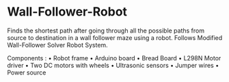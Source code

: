 # Wall-Follower-Robot

Finds the shortest path after going through all the possible paths from source to destination in a wall follower maze using a robot.
Follows Modified Wall-Follower Solver Robot System.

Components :
•	Robot frame
•	Arduino board
•	Bread Board
•	L298N Motor driver 
•	Two DC motors with wheels
•	Ultrasonic sensors 
•	Jumper wires
•	Power source
